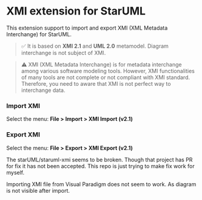 # XMI extension for StarUML

This extension support to import and export XMI (XML Metadata Interchange) for StarUML.

> :white_check_mark: It is based on **XMI 2.1** and **UML 2.0** metamodel. Diagram interchange is not subject of XMI.

> :warning: XMI (XML Metadata Interchange) is for metadata interchange among various software modeling tools. However, XMI functionalities of many tools are not complete or not compliant with XMI standard. Therefore, you need to aware that XMI is not perfect way to interchange data.

### Import XMI

Select the menu: **File > Import > XMI Import (v2.1)**

### Export XMI

Select the menu: **File > Export > XMI Export (v2.1)**


The starUML/staruml-xmi seems to be broken. Though that project has PR for fix it has not been accepted.
This repo is just trying to make fix work for myself.

Importing XMI file from Visual Paradigm does not seem to work. As diagram is not visible after import.
